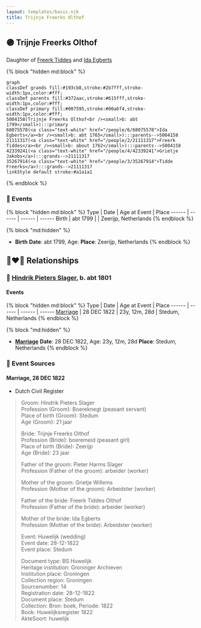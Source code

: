 ```yaml
---
layout: templates/basic.njk
title: Trijnje Freerks Olthof
---
```

## 🟣 Trijnje Freerks Olthof

Daughter of [Freerk Tiddes](/people/2/21111317) and [Ida Egberts](/people/6/68075578)

{% block "hidden md:block" %}
```mermaid
graph
classDef grands fill:#193cb8,stroke:#2b7fff,stroke-width:1px,color:#fff;
classDef parents fill:#372aac,stroke:#615fff,stroke-width:1px,color:#fff;
classDef primary fill:#007595,stroke:#00a6f4,stroke-width:1px,color:#fff;
5004158(Trijnje Freerks Olthof<br /><small>b: abt 1799</small>):::primary
68075578(<a class="text-white" href="/people/6/68075578">Ida Egberts</a><br /><small>b: abt 1765</small>):::parents-->5004158
21111317(<a class="text-white" href="/people/2/21111317">Freerk Tiddes</a><br /><small>b: about 1762</small>):::parents-->5004158
42339241(<a class="text-white" href="/people/4/42339241">Grietje Jakobs</a>):::grands-->21111317
35267914(<a class="text-white" href="/people/3/35267914">Tidde Freerks</a>):::grands-->21111317
linkStyle default stroke:#a1a1a1
```
{% endblock %}

### 📆 Events

{% block "hidden md:block" %}
Type | Date | Age at Event | Place
------ | ------ | ------ | ------
Birth | abt 1799 |  | Zeerijp, Netherlands
{% endblock %}

{% block "md:hidden" %}
- **Birth**
**Date**: abt 1799, Age:
**Place**: Zeerijp, Netherlands
{% endblock %}

## 👩‍❤️‍👨 Relationships

### 🔵 [Hindrik Pieters Slager](/people/5/59390240), b. abt 1801

#### Events

{% block "hidden md:block" %}
Type | Date | Age at Event | Place
------ | ------ | ------ | ------
[Marriage](#event-family-0-event-0) | 28 DEC 1822 | 23y, 12m, 28d | Stedum, Netherlands
{% endblock %}

{% block "md:hidden" %}
- **[Marriage](#event-family-0-event-0)**
**Date**: 28 DEC 1822, Age: 23y, 12m, 28d
**Place**: Stedum, Netherlands
{% endblock %}

### 📰 Event Sources

#### <a id="event-family-0-event-0"></a> Marriage, 28 DEC 1822
* Dutch Civil Register
>   
  > Groom: Hindrik Pieters Slager  
  > Profession (Groom): Boereknegt (peasant servant)  
  > Place of birth (Groom): Stedum  
  > Age (Groom): 21 jaar  
  >   
  > Bride: Trijnje Freerks Olthof  
  > Profession (Bride): boeremeid (peasant girl)  
  > Place of birth (Bride): Zeerijp  
  > Age (Bride): 23 jaar  
  >   
  > Father of the groom: Pieter Harms Slager  
  > Profession (Father of the groom): arbeider (worker)  
  >   
  > Mother of the groom: Grietje Willems  
  > Profession (Mother of the groom): Arbeidster (worker)  
  >   
  > Father of the bride: Freerk Tiddes Olthof  
  > Profession (Father of the bride): arbeider (worker)  
  >   
  > Mother of the bride: Ida Egberts  
  > Profession (Mother of the bride): Arbeidster (worker)  
  >   
  > Event: Huwelijk (wedding)  
  > Event date: 28-12-1822  
  > Event place: Stedum  
  >   
  > Document type: BS Huwelijk  
  > Heritage institution: Groninger Archieven  
  > Institution place: Groningen  
  > Collection region: Groningen  
  > Sourcenumber: 14  
  > Registration date: 28-12-1822  
  > Document place: Stedum  
  > Collection: Bron: boek, Periode: 1822  
  > Book: Huwelijksregister 1822  
  > AkteSoort: huwelijk  
  >